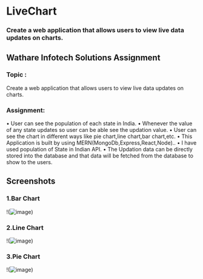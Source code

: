 # LiveChart
### Create a web application that allows users to view live data updates on charts.

## Wathare Infotech Solutions Assignment

### Topic :
   Create a web application that allows users to view live data updates on charts.

### Assignment:
•	User can see the population of each state in India.
•	Whenever the value of any state updates so user can be able see the updation value.
•	User can see the chart in different ways like pie chart,line chart,bar chart,etc.
•	This Application is built by using MERN(MongoDb,Express,React,Node)..
•	I have used population of State in Indian API.
•	The Updation data can be directly stored into the database and that data will be fetched from the database to show to the users.

## Screenshots
### 1.Bar Chart
 !(![image](https://github.com/sidalchewar/LiveChart/assets/117507571/2db50ebb-c9bd-4109-9817-78f3a46d38a3))

### 2.Line Chart
!(![image](https://github.com/sidalchewar/LiveChart/assets/117507571/07fc9bf8-db87-4e50-bbd9-a529297ce09e))

### 3.Pie Chart
!(![image](https://github.com/sidalchewar/LiveChart/assets/117507571/ad4a4c34-42bb-4a63-ad1f-5f1d303f988a))

 

   

